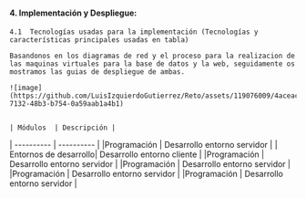 #### 4. Implementación y Despliegue:  
    4.1  Tecnologías usadas para la implementación (Tecnologías y características principales usadas en tabla)

    Basandonos en los diagramas de red y el proceso para la realizacion de las maquinas virtuales para la base de datos y la web, seguidamente os mostramos las guias de despliegue de ambas.

    ![image](https://github.com/LuisIzquierdoGutierrez/Reto/assets/119076009/4aceac5d-7132-48b3-b754-0a59aab1a4b1)


    | Módulos  | Descripción |
| ---------- | ---------- |
|Programación | Desarrollo entorno servidor  |
| Entornos de desarrollo| Desarrollo entorno cliente |
|Programación | Desarrollo entorno servidor  |
|Programación | Desarrollo entorno servidor  |
|Programación | Desarrollo entorno servidor  |
|Programación | Desarrollo entorno servidor  |


